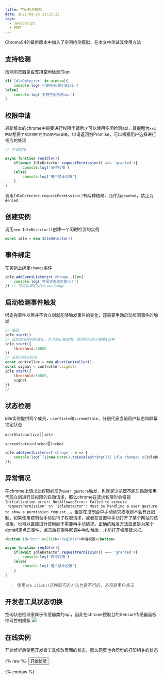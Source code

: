 ```yaml
---
title: 空闲检测模拟
date: 2021-09-26 11:25:23
tags:
  - JavaScript
  - 尝鲜
---
```


Chrome94的最新版本中加入了空闲检测模拟，在本文中测试其使用方法

<!-- more -->

## 支持检测 

检测浏览器是否支持空闲检测的api

```js
if('IdleDetector' in window){
    console.log('不支持空闲检测api')
}else{
    console.log('支持空闲检测api')
}
```

## 权限申请

最新版本的chrome中需要进行权限申请后才可以使用空闲检测api，其提醒为`xxx网站`想要`了解您何时在主动使用此设备`，申请返回为Promise，可以根据用户选择进行相应的处理

```js
// 申请权限

async function reqIdle(){
    if(await IdleDetector.requestPermission() === 'granted'){
        console.log('获得权限')
    }else{
        console.log('用户禁止权限')
    }
}

```

调用`IdleDetector.requestPermission()`有两种结果，允许为`granted`，禁止为`denied`

## 创建实例

调用`new IdleDetector()`创建一个闲时检测的实例

```js
const idle = new IdleDetector()
```

## 事件绑定

在实例上绑定`change`事件

```js
idle.addEventListener('change',()=>{
    console.log('空闲状态发生变化！')
}) // 也可以绑定idle.onchange
```

## 启动检测事件触发

绑定完事件以后并不会立刻就能够触发事件的变化，还需要手动启动检测事件的触发
```js
// 基础
idle.start()
// 设定空闲时间的变化，为了防止被滥用，空闲时间至少需要1分钟
idle.start({
    threshold:60000
})
// 设定可终止检测
const controller = new AbortController();
const signal = controller.signal;
idle.start({
    threshold:60000,
    signal
})
// 
```

## 状态检测

idle实例提供两个成员，`userState`和`screenState`，分别代表当前用户状态和屏幕锁定状态

`userState`:`active` || `idle`

`screenState`:`unlocked`||`locked`

```js
idle.addEventListener('change', e => {
    console.log(`[${new Date().toLocaleString()}] idle change: ${idleDetector.userState}, ${idleDetector.screenState}`);
});
```

## 异常情况

在chrome上请求此权限必须为`user gesture`触发，也就是浏览器不能启动就使用代码立刻进行该权限的自动请求，那么chrome在请求权限时会报错`Initialization error: NotAllowedError: Failed to execute 'requestPermission' on 'IdleDetector': Must be handling a user gesture to show a permission request..`。但是在控制台中手动请求权限则不会有此限制，如果使用控制台手动进行了权限请求，或者在设置中手动打开了某个网站的该权限，也可以直接进行使用而不需要再手动请求。正确的触发方法应该是为某个dom绑定点击事件，点击后在事件回调中手动触发，才能打开权限请求框。

```html
<button id="btn" onClick="reqIdle">申请权限</button>
```

```js
async function reqIdle(){
    if(await IdleDetector.requestPermission() === 'granted'){
        console.log('获得权限')
    }else{
        console.log('用户禁止权限')
    }
}
```

> 使用`btn.click()`这种取巧的方法也是不行的，必须是用户点击

## 开发者工具状态切换

空闲状态检测隶属于传感器类的api，因此在chrome控制台的Sensor/传感器面板中可控制模拟
![](https://gitee.com/assd12138/cdnpics/raw/master/img/20210926135630.png)

## 在线实例

开始侦听后使用开发者工具修改页面的状态，那么网页也会同步的打印相关的状态

{% raw %}
<button id="btn" onClick="main()">开始侦听</button>
<div id="msg"></div>
<script>
    function msgLog(msg) {
        const newMsg = document.createElement('div')
        newMsg.innerHTML = msg
        document.querySelector('#msg').appendChild(newMsg)
    }
    async function main() {
        if (!window.IdleDetector) {
            msgLog('没有此api，无法使用')
            return
        }

        try {
            if ((await IdleDetector.requestPermission()) === 'denied') {
                msgLog('用户禁止了权限')
                return
            }
    
            let idleDetector = new IdleDetector()
            idleDetector.addEventListener('change', (e) => {
                msgLog(
                    `[${new Date().toLocaleString()}] 空闲状态变化: ${
                        idleDetector.userState
                    }, ${idleDetector.screenState}`
                )
            })
            idleDetector.start({ threshold: 60000 })
        } catch (e) {
            msgLog(`Initialization error: ${e}.`)
        }
    }
</script>

{% endraw %}